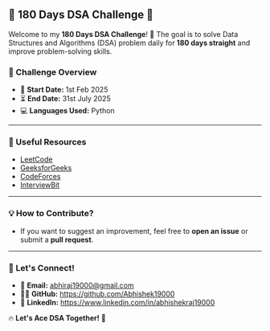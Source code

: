 ## 📌 180 Days DSA Challenge 🚀

Welcome to my **180 Days DSA Challenge**! 🎯 The goal is to solve Data Structures and Algorithms (DSA) problem daily for **180 days straight** and improve problem-solving skills.

### 📖 Challenge Overview  
- 🏁 **Start Date:** 1st Feb 2025  
- ⏳ **End Date:** 31st July 2025  
- 💻 **Languages Used:** Python  

---

### 🔗 Useful Resources
- [LeetCode](https://leetcode.com/)
- [GeeksforGeeks](https://www.geeksforgeeks.org/)
- [CodeForces](https://codeforces.com/)
- [InterviewBit](https://www.interviewbit.com/)

---

### 💡 How to Contribute?
- If you want to suggest an improvement, feel free to **open an issue** or submit a **pull request**.

---

### 🚀 Let's Connect!  
- 📩 **Email:** abhiraj19000@gmail.com  
- 👨‍💻 **GitHub:** https://github.com/Abhishek19000
- 💼 **LinkedIn:** https://www.linkedin.com/in/abhishekraj19000 

🔥 **Let's Ace DSA Together!** 💪


